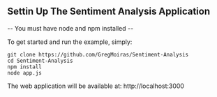 ## Settin Up The Sentiment Analysis Application ##

-- You must have node and npm installed -- 

To get started and run the example, simply:

	git clone https://github.com/GregMoiras/Sentiment-Analysis
	cd Sentiment-Analysis
	npm install
	node app.js

The web application will be available at: http://localhost:3000


